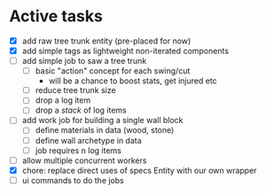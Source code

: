 # Active tasks

* [X] add raw tree trunk entity (pre-placed for now)
* [X] add simple tags as lightweight non-iterated components
* [ ] add simple job to saw a tree trunk
	* [ ] basic "action" concept for each swing/cut
		* will be a chance to boost stats, get injured etc
	* [ ] reduce tree trunk size
	* [ ] drop a log item
	* [ ] drop a *stack* of log items
* [ ] add work job for building a single wall block
	* [ ] define materials in data (wood, stone)
	* [ ] define wall archetype in data
	* [ ] job requires n log items
* [ ] allow multiple concurrent workers
* [X] chore: replace direct uses of specs Entity with our own wrapper
* [ ] ui commands to do the jobs
